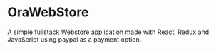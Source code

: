 # OraWebStore
A simple fullstack Webstore application made with React, Redux and JavaScript using paypal as a payment option.
